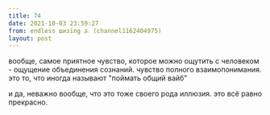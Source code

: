 ```yaml
---
title: 74
date: 2021-10-03 23:59:27
from: endless шизing ⍼ (channel1162404975)
layout: post
---
```


вообще, самое приятное чувство, которое можно ощутить с человеком - ощущение объединения сознаний. чувство полного взаимопонимания. это то, что иногда называют "поймать общий вайб"

и да, неважно вообще, что это тоже своего рода иллюзия. это всё равно прекрасно.
